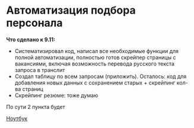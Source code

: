 # Автоматизация подбора персонала 

**Что сделано к 9.11:**

- Систематизировал код, написал все необходимые функции для полной автоматизации, полностью готов скрейпер страницы с вакансиями, включая возможность перевода русского текста запроса в транслит
- Создал таблицу по всем запросам (приложить). Осталось: код для добавления новых данных с сохранением старых + скрейпинг кол-ва страниц
- Скрейпинг резюме: тоже думаю

По сути 2 пункта будет

[Ноутбук]()
